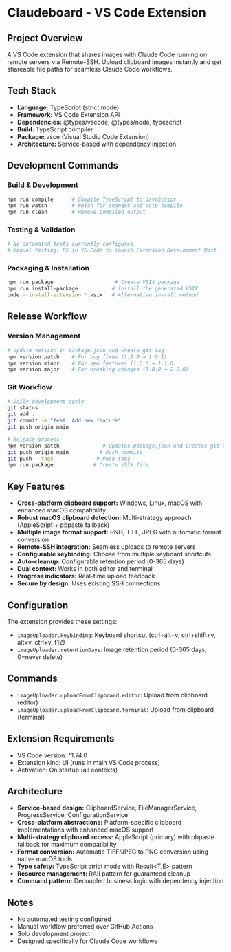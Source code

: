 # Claudeboard - VS Code Extension

## Project Overview
A VS Code extension that shares images with Claude Code running on remote servers via Remote-SSH. Upload clipboard images instantly and get shareable file paths for seamless Claude Code workflows.

## Tech Stack
- **Language:** TypeScript (strict mode)
- **Framework:** VS Code Extension API
- **Dependencies:** @types/vscode, @types/node, typescript
- **Build:** TypeScript compiler
- **Package:** vsce (Visual Studio Code Extension)
- **Architecture:** Service-based with dependency injection

## Development Commands

### Build & Development
```bash
npm run compile      # Compile TypeScript to JavaScript
npm run watch        # Watch for changes and auto-compile
npm run clean        # Remove compiled output
```

### Testing & Validation
```bash
# No automated tests currently configured
# Manual testing: F5 in VS Code to launch Extension Development Host
```

### Packaging & Installation
```bash
npm run package                    # Create VSIX package
npm run install-package           # Install the generated VSIX
code --install-extension *.vsix   # Alternative install method
```

## Release Workflow

### Version Management
```bash
# Update version in package.json and create git tag
npm version patch    # For bug fixes (1.0.0 → 1.0.1)
npm version minor    # For new features (1.0.0 → 1.1.0)
npm version major    # For breaking changes (1.0.0 → 2.0.0)
```

### Git Workflow
```bash
# Daily development cycle
git status
git add .
git commit -m "feat: Add new feature"
git push origin main

# Release process
npm version patch              # Updates package.json and creates git tag
git push origin main          # Push commits
git push --tags              # Push tags
npm run package             # Create VSIX file
```

## Key Features
- **Cross-platform clipboard support:** Windows, Linux, macOS with enhanced macOS compatibility
- **Robust macOS clipboard detection:** Multi-strategy approach (AppleScript + pbpaste fallback)
- **Multiple image format support:** PNG, TIFF, JPEG with automatic format conversion
- **Remote-SSH integration:** Seamless uploads to remote servers
- **Configurable keybinding:** Choose from multiple keyboard shortcuts
- **Auto-cleanup:** Configurable retention period (0-365 days)
- **Dual context:** Works in both editor and terminal
- **Progress indicators:** Real-time upload feedback
- **Secure by design:** Uses existing SSH connections

## Configuration
The extension provides these settings:
- `imageUploader.keybinding`: Keyboard shortcut (ctrl+alt+v, ctrl+shift+v, alt+v, ctrl+v, f12)
- `imageUploader.retentionDays`: Image retention period (0-365 days, 0=never delete)

## Commands
- `imageUploader.uploadFromClipboard.editor`: Upload from clipboard (editor)
- `imageUploader.uploadFromClipboard.terminal`: Upload from clipboard (terminal)

## Extension Requirements
- VS Code version: ^1.74.0
- Extension kind: UI (runs in main VS Code process)
- Activation: On startup (all contexts)

## Architecture
- **Service-based design:** ClipboardService, FileManagerService, ProgressService, ConfigurationService
- **Cross-platform abstractions:** Platform-specific clipboard implementations with enhanced macOS support
- **Multi-strategy clipboard access:** AppleScript (primary) with pbpaste fallback for maximum compatibility
- **Format conversion:** Automatic TIFF/JPEG to PNG conversion using native macOS tools
- **Type safety:** TypeScript strict mode with Result<T,E> pattern
- **Resource management:** RAII pattern for guaranteed cleanup
- **Command pattern:** Decoupled business logic with dependency injection

## Notes
- No automated testing configured
- Manual workflow preferred over GitHub Actions
- Solo development project
- Designed specifically for Claude Code workflows